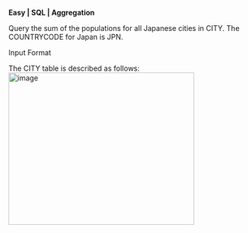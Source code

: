 **Easy | SQL  | Aggregation**

Query the sum of the populations for all Japanese cities in CITY. The COUNTRYCODE for Japan is JPN.

Input Format

The CITY table is described as follows: 
<img width="365" height="300" alt="image" src="https://github.com/user-attachments/assets/353c4680-34f8-4622-b98c-605ca702f39c" />
